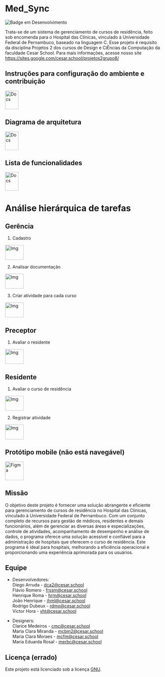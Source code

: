 # Med_Sync
![Badge em Desenvolvimento](http://img.shields.io/static/v1?label=STATUS&message=EM%20DESENVOLVIMENTO&color=GREEN&style=flat-square)

Trata-se de um sistema de gerenciamento de cursos de residência, feito sob encomenda para o Hospital das Clínicas, vinculado à Universidade Federal de Pernambuco, baseado na linguagem C. Esse projeto é requisito da disciplina Projetos 2 dos cursos de Design e CiÊncias da Computação da faculdade Cesar School.
Para mais informações, acesse nosso site https://sites.google.com/cesar.school/projetos2grupo8/

## Instruções para configuração do ambiente e contribuição

<a href="https://docs.google.com/document/d/1zgW1Qm1ksYEiZjDiNZFTW7DR-mw3O8TJXq5FpQQWCwE/edit?usp=sharing"><img src="https://upload.wikimedia.org/wikipedia/commons/thumb/0/01/Google_Docs_logo_%282014-2020%29.svg/1481px-Google_Docs_logo_%282014-2020%29.svg.png" alt="Docs" style="width:43px;height:60px;"></a>

## Diagrama de arquitetura

<a href="https://drive.google.com/file/d/1u5yfisWmy6l0h9ArIl9J9q592ADugDLY/view?usp=sharing"><img src="https://upload.wikimedia.org/wikipedia/commons/thumb/8/87/PDF_file_icon.svg/267px-PDF_file_icon.svg.png?20220802235851" alt="Docs" style="width:43px;height:60px;"></a>

## Lista de funcionalidades

<a href="https://docs.google.com/spreadsheets/d/10uOY_DCaoDYrdxZDZ4fyZfzAMUXn5Zl84jKzv7qkbgE/edit?usp=sharing"><img src="https://upload.wikimedia.org/wikipedia/commons/thumb/3/30/Google_Sheets_logo_%282014-2020%29.svg/49px-Google_Sheets_logo_%282014-2020%29.svg.png?20201024100414" alt="Docs" style="width:43px;height:60px;"></a>

# Análise hierárquica de tarefas

## Gerência

1. Cadastro

<a href="https://drive.google.com/file/d/1CGpuJF8MU5eyjTgAUhl29EA0ZItlDxr5/view?usp=sharing"><img src="https://icon-library.com/images/img-icon/img-icon-11.jpg" alt="Img" style="width:60px;height:48px;"></a>

2. Analisar documentação

<a href="https://drive.google.com/file/d/1wv_OkL4sm4Ri_idZhz32auScqjIY8w62/view?usp=sharing"><img src="https://icon-library.com/images/img-icon/img-icon-11.jpg" alt="Img" style="width:60px;height:48px;"></a>

3. Criar atividade para cada curso

<a href="https://drive.google.com/file/d/1eTawF8hTavk6DqtvLi87pj7G2Gu0Dbzp/view?usp=sharing"><img src="https://icon-library.com/images/img-icon/img-icon-11.jpg" alt="Img" style="width:60px;height:48px;"></a>

## Preceptor

1. Avaliar o residente

<a href="https://drive.google.com/file/d/1BY7dyfp3-shcSV4E1IfKwot9qNN25sNW/view?usp=sharing"><img src="https://icon-library.com/images/img-icon/img-icon-11.jpg" alt="Img" style="width:60px;height:48px;"></a>

## Residente

1. Avaliar o curso de residência

<a href="https://drive.google.com/file/d/1QJpNMSIqFfI_Vl4EFaC8zk-ghIo_I8Ju/view?usp=sharing"><img src="https://icon-library.com/images/img-icon/img-icon-11.jpg" alt="Img" style="width:60px;height:48px;"></a>

2. Registrar atividade

<a href="https://drive.google.com/file/d/14g0zjgaBcAKlbPHYevz7pM9lU7YJaX_w/view?usp=sharing"><img src="https://icon-library.com/images/img-icon/img-icon-11.jpg" alt="Img" style="width:60px;height:48px;"></a>

## Protótipo mobile (não está navegável)

<a href="https://www.figma.com/proto/6RPhV3wnzRnoMxob7Iezlr/PROJETOS-2?type=design&node-id=1-44&scaling=scale-down&page-id=1%3A2&starting-point-node-id=1%3A44"><img src="https://logospng.org/download/figma/figma-1024.png" alt="Figma" style="width:60px;height:60px;"></a>

## Missão
O objetivo deste projeto é fornecer uma solução abrangente e eficiente para gerenciamento de cursos de residência no Hospital das Clínicas, vinculado à Universidade Federal de Pernambuco. Com um conjunto completo de recursos para gestão de médicos, residentes e demais funcionários, além de gerenciar as diversas áreas e especializações, controle de atividades, acompanhamento de desempenho e análise de dados, o programa oferece uma solução acessível e confiável para a administração de hospitais que oferecem o curso de residência. Este programa é ideal para hospitais, melhorando a eficiência operacional e proporcionando uma experiência aprimorada para os usuários.

## Equipe

- Desenvolvedores:<br/>
Diego Arruda - dca2@cesar.school<br/> 
Flávio Romero - frssm@cesar.school<br/> 
Henrique Roma - hrm@cesar.school<br/>
João Henrique - jhml@cesar.school<br/> 
Rodrigo Dubeux - rdmo@cesar.school<br/>
Victor Hora - vht@cesar.school

- Designers:<br/>
Clarice Medeiros - cmc@cesar.school<br/> 
Maria Clara Miranda - mcbm2@cesar.school<br/> 
Maria Clara Moraes - mcfm@cesar.school<br/>
Maria Eduarda Rosal - merbc@cesar.school<br/> 

## Licença (errado)
Este projeto está licenciado sob a licença [GNU](https://github.com/Cenafowzin/Med_Sync/blob/main/LICENSE).
